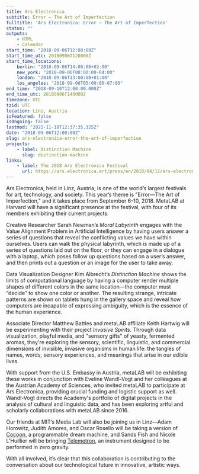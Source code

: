 ```yaml
---
title: Ars Electronica
subtitle: Error – The Art of Imperfection
fulltitle: 'Ars Electronica: Error – The Art of Imperfection'
status: ""
outputs:
    - HTML
    - Calendar
start_time: "2018-09-06T12:00:00Z"
start_time_utc: 20180906T120000Z
start_time_locations:
    berlin: "2018-09-06T14:00:00+02:00"
    new_york: "2018-09-06T08:00:00-04:00"
    london: "2018-09-06T13:00:00+01:00"
    los_angeles: "2018-09-06T05:00:00-07:00"
end_time: "2018-09-10T12:00:00.000Z"
end_time_utc: 20180906T140000Z
timezone: UTC
tzid: UTC
location: Linz, Austria
isFeatured: false
isOngoing: false
lastmod: "2021-11-10T12:37:35.325Z"
date: "2018-09-06T12:00:00Z"
slug: ars-electronica-error-the-art-of-imperfection
projects:
    - label: Distinction Machine
      slug: distinction-machine
links:
    - label: The 2018 Ars Electronica Festival
      url: https://ars.electronica.art/press/en/2018/04/12/ars-electronica-festival-2018/
---
```

Ars Electronica, held in Linz, Austria, is one of the world’s largest festivals for art, technology, and society. This year’s theme is "Error—The Art of Imperfection," and it takes place from September 6-10, 2018. MetaLAB at Harvard will have a significant presence at the festival, with four of its members exhibiting their current projects.

Creative Researcher Sarah Newman’s *Moral Labyrinth* engages with the Value Alignment Problem in Artificial Intelligence by having users answer a series of questions that reveal the conflicting values we have within ourselves. Users can walk the physical labyrinth, which is made up of a series of questions laid out on the floor, or they can engage in a dialogue with a laptop, which poses follow up questions based on a user’s answer, and then prints out a question or an image for the user to take away.

Data Visualization Designer Kim Albrecht’s *Distinction Machine* shows the limits of computational language by having a computer render multiple shapes of different colors in the same location—the computer must “decide” to show one color or another. The resulting strange, intricate patterns are shown on tablets hung in the gallery space and reveal how computers are incapable of expressing ambiguity, which is the essence of the human experience.

Associate Director Matthew Battles and metaLAB affiliate Keith Hartwig will be experimenting with their project *Invasive Spirits*. Through data visualization, playful media, and "sensory gifts" of yeasty, fermented aromas, they're exploring the sensory, scientific, linguistic, and commercial dimensions of invisible, invasive organisms in human life: the tangles of names, words, sensory experiences, and meanings that arise in our edible lives.

With support from the U.S. Embassy in Austria, metaLAB will be exhibiting these works in conjunction with Eveline Wandl-Vogt and her colleagues at the Austrian Academy of Sciences, who invited metaLAB to participate at Ars Electronica, providing crucial funding and logistic support as well. Wandl-Vogt directs the Academy's portfolio of digital projects in the analysis of cultural and linguistic data, and has been exploring artful and scholarly collaborations with metaLAB since 2016. 

Our friends at MIT’s Media Lab will also be joining us in Linz—Adam Horowitz, Judith Amores, and Oscar Rosello will be taking a version of [Cocoon](https://engineeringdreams.net/), a programmable dream machine, and Sands Fish and Nicole L’Huillier will be bringing [Telemetron](https://telemetron.space/), an instrument designed to be performed in zero gravity. 

With all involved, it’s clear that this collaboration is contributing to the conversation about our technological future in innovative, artistic ways.